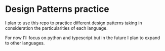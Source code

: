 # Design Patterns practice

I plan to use this repo to practice different design patterns taking in consideration the particularities of each language.

For now I'll focus on python and typescript but in the future I plan to expand to other languages.
